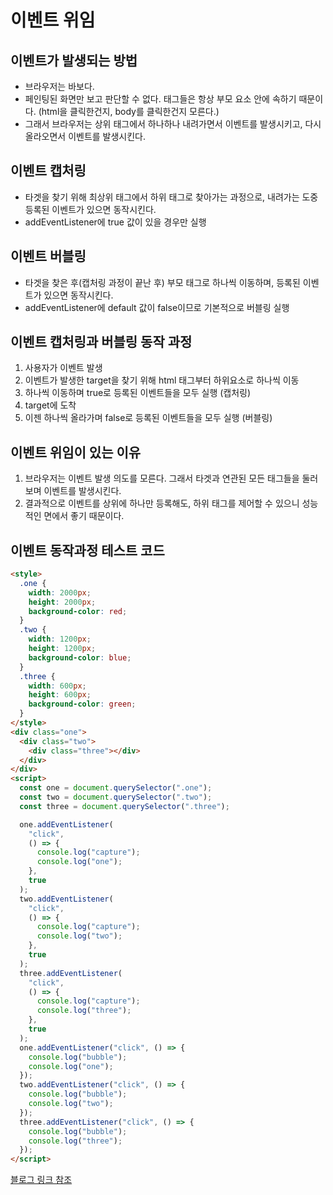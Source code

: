 # 이벤트 위임

## 이벤트가 발생되는 방법

- 브라우저는 바보다.
- 페인팅된 화면만 보고 판단할 수 없다. 태그들은 항상 부모 요소 안에 속하기 때문이다. (html을 클릭한건지, body를 클릭한건지 모른다.)
- 그래서 브라우저는 상위 태그에서 하나하나 내려가면서 이벤트를 발생시키고, 다시 올라오면서 이벤트를 발생시킨다.

## 이벤트 캡처링

- 타겟을 찾기 위해 최상위 태그에서 하위 태그로 찾아가는 과정으로, 내려가는 도중 등록된 이벤트가 있으면 동작시킨다.
- addEventListener에 true 값이 있을 경우만 실행

## 이벤트 버블링

- 타겟을 찾은 후(캡처링 과정이 끝난 후) 부모 태그로 하나씩 이동하며, 등록된 이벤트가 있으면 동작시킨다.
- addEventListener에 default 값이 false이므로 기본적으로 버블링 실행

## 이벤트 캡처링과 버블링 동작 과정

1. 사용자가 이벤트 발생
2. 이벤트가 발생한 target을 찾기 위해 html 태그부터 하위요소로 하나씩 이동
3. 하나씩 이동하며 true로 등록된 이벤트들을 모두 실행 (캡처링)
4. target에 도착
5. 이젠 하나씩 올라가며 false로 등록된 이벤트들을 모두 실행 (버블링)

## 이벤트 위임이 있는 이유

1. 브라우저는 이벤트 발생 의도를 모른다. 그래서 타겟과 연관된 모든 태그들을 둘러보며 이벤트를 발생시킨다.
2. 결과적으로 이벤트를 상위에 하나만 등록해도, 하위 태그를 제어할 수 있으니 성능적인 면에서 좋기 때문이다.

## 이벤트 동작과정 테스트 코드

```html
<style>
  .one {
    width: 2000px;
    height: 2000px;
    background-color: red;
  }
  .two {
    width: 1200px;
    height: 1200px;
    background-color: blue;
  }
  .three {
    width: 600px;
    height: 600px;
    background-color: green;
  }
</style>
<div class="one">
  <div class="two">
    <div class="three"></div>
  </div>
</div>
<script>
  const one = document.querySelector(".one");
  const two = document.querySelector(".two");
  const three = document.querySelector(".three");

  one.addEventListener(
    "click",
    () => {
      console.log("capture");
      console.log("one");
    },
    true
  );
  two.addEventListener(
    "click",
    () => {
      console.log("capture");
      console.log("two");
    },
    true
  );
  three.addEventListener(
    "click",
    () => {
      console.log("capture");
      console.log("three");
    },
    true
  );
  one.addEventListener("click", () => {
    console.log("bubble");
    console.log("one");
  });
  two.addEventListener("click", () => {
    console.log("bubble");
    console.log("two");
  });
  three.addEventListener("click", () => {
    console.log("bubble");
    console.log("three");
  });
</script>

```

[블로그 링크 참조](https://velog.io/@samkong/event)
